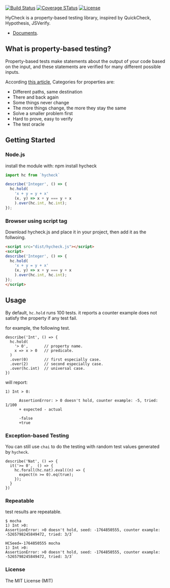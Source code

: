 [![Build Status](https://travis-ci.org/hychen/hycheck.svg?branch=master)](https://travis-ci.org/hychen/hycheck)
[![Coverage STatus](https://coveralls.io/repos/github/hychen/hycheck/badge.svg?branch=master)](https://coveralls.io/github/hychen/hycheck?branch=master)
[![License](http://img.shields.io/:license-mit-blue.svg)](http://badges.mit-license.org/)

HyCheck is a property-based testing library, inspired by QuickCheck, Hypothesis, JSVerify.

- [Documents](http://hychen.me/hycheck/index.html).

## What is property-based testing?

Property-based tests make statements about the output of your code based on
the input, and these statements are verified for many different possible inputs.

According [this article](https://fsharpforfunandprofit.com/posts/property-based-testing-2/),
Categories for properties are:

- Different paths, same destination
- There and back again
- Some things never change
- The more things change, the more they stay the same
- Solve a smaller problem first
- Hard to prove, easy to verify
- The test oracle

## Getting Started

### Node.js

install the module with: npm install hycheck

```javascript
import hc from `hycheck`

describe('Integer', () => {
  hc.hold(
    'x + y = y + x'
    (x, y) => x + y === y + x
    ).over(hc.int, hc.int);
});
```

### Browser using script tag

Download hycheck.js and place it in your project, then add it as the follwoing.

```html
<script src="dist/hycheck.js"></script>
<script>
describe('Integer', () => {
  hc.hold(
    'x + y = y + x'
    (x, y) => x + y === y + x
    ).over(hc.int, hc.int);
});
</script>
```

## Usage

By default, `hc.hold` runs 100 tests. it reports a counter example does not satisfy the property 
if any test fail.

for example, the following test.

```
describe('Int', () => {
  hc.hold(
    '> 0',       // property name.
    x => x > 0   // predicate.
  )
  .over(0)       // first especially case.
  .over(2)       // second especially case.
  .over(hc.int)  // universal case.
})
```

will report:

```
1) Int > 0:

      AssertionError: > 0 doesn't hold, counter example: -5, tried: 1/100
      + expected - actual

      -false
      +true
```

### Exception-based Testing

You can still use `chai` to do the testing with random test values 
generated by `hycheck`.

```
describe('Nat', () => {
  it('>= 0',  () => {
    hc.forall(hc.nat).eval((n) => {
      expect(n >= 0).eq(true);
    });
  }
})
```

### Repeatable

test results are repeatable.

```
$ mocha
1) Int >0:
AssertionError: >0 doesn't hold, seed: -1764850555, counter example: -5265798245849472, tried: 3/3`

```

```
HCSeed=-1764850555 mocha
1) Int >0:
AssertionError: >0 doesn't hold, seed: -1764850555, counter example: -5265798245849472, tried: 3/3`
```

### License

The MIT License (MIT)
